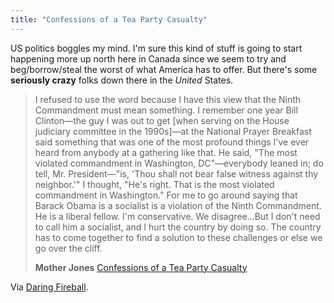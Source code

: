 ```yaml
---
title: "Confessions of a Tea Party Casualty"
---
```

<p>US politics boggles my mind.  I'm sure this kind of stuff is going to start happening more up north here in Canada since we seem to try and beg/borrow/steal the worst of what America has to offer.  But there's some <strong>seriously crazy</strong> folks down there in the <em>United</em> States.</p>
<blockquote><p>I refused to use the word because I have this view that the Ninth Commandment must mean something. I remember one year Bill Clinton—the guy I was out to get [when serving on the House judiciary committee in the 1990s]—at the National Prayer Breakfast said something that was one of the most profound things I've ever heard from anybody at a gathering like that. He said, "The most violated commandment in Washington, DC"—everybody leaned in; do tell, Mr. President—"is, 'Thou shall not bear false witness against thy neighbor.'" I thought, "He's right. That is the most violated commandment in Washington." For me to go around saying that Barack Obama is a socialist is a violation of the Ninth Commandment. He is a liberal fellow. I'm conservative. We disagree...But I don't need to call him a socialist, and I hurt the country by doing so. The country has to come together to find a solution to these challenges or else we go over the cliff.</p>
<p><strong>Mother Jones</strong> <a href="https://motherjones.com/politics/2010/08/bob-inglis-tea-party-casualty">Confessions of a Tea Party Casualty</a></p></blockquote>
<p>Via <a href="https://motherjones.com/politics/2010/08/bob-inglis-tea-party-casualty">Daring Fireball</a>.</p>
